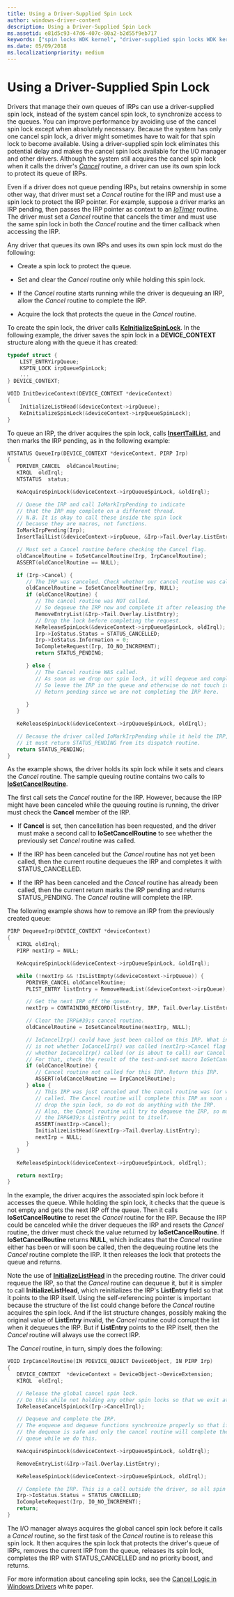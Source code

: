 ```yaml
---
title: Using a Driver-Supplied Spin Lock
author: windows-driver-content
description: Using a Driver-Supplied Spin Lock
ms.assetid: e81d5c93-47d6-407c-80a2-b2d55f9eb717
keywords: ["spin locks WDK kernel", "driver-supplied spin locks WDK kernel", "global cancel spin locks WDK kernel"]
ms.date: 05/09/2018
ms.localizationpriority: medium
---
```


# Using a Driver-Supplied Spin Lock





Drivers that manage their own queues of IRPs can use a driver-supplied spin lock, instead of the system cancel spin lock, to synchronize access to the queues. You can improve performance by avoiding use of the cancel spin lock except when absolutely necessary. Because the system has only one cancel spin lock, a driver might sometimes have to wait for that spin lock to become available. Using a driver-supplied spin lock eliminates this potential delay and makes the cancel spin lock available for the I/O manager and other drivers. Although the system still acquires the cancel spin lock when it calls the driver's [*Cancel*](https://msdn.microsoft.com/library/windows/hardware/ff540742) routine, a driver can use its own spin lock to protect its queue of IRPs.

Even if a driver does not queue pending IRPs, but retains ownership in some other way, that driver must set a *Cancel* routine for the IRP and must use a spin lock to protect the IRP pointer. For example, suppose a driver marks an IRP pending, then passes the IRP pointer as context to an [*IoTimer*](https://msdn.microsoft.com/library/windows/hardware/ff550381) routine. The driver must set a *Cancel* routine that cancels the timer and must use the same spin lock in both the *Cancel* routine and the timer callback when accessing the IRP.

Any driver that queues its own IRPs and uses its own spin lock must do the following:

-   Create a spin lock to protect the queue.

-   Set and clear the *Cancel* routine only while holding this spin lock.

-   If the *Cancel* routine starts running while the driver is dequeuing an IRP, allow the *Cancel* routine to complete the IRP.

-   Acquire the lock that protects the queue in the *Cancel* routine.

To create the spin lock, the driver calls [**KeInitializeSpinLock**](https://msdn.microsoft.com/library/windows/hardware/ff552160). In the following example, the driver saves the spin lock in a **DEVICE\_CONTEXT** structure along with the queue it has created:

```cpp
typedef struct {
    LIST_ENTRYirpQueue;
    KSPIN_LOCK irpQueueSpinLock;
    ...
} DEVICE_CONTEXT;

VOID InitDeviceContext(DEVICE_CONTEXT *deviceContext)
{
    InitializeListHead(&deviceContext->irpQueue);
    KeInitializeSpinLock(&deviceContext->irpQueueSpinLock);
}
```

To queue an IRP, the driver acquires the spin lock, calls [**InsertTailList**](https://msdn.microsoft.com/library/windows/hardware/ff547823), and then marks the IRP pending, as in the following example:

```cpp
NTSTATUS QueueIrp(DEVICE_CONTEXT *deviceContext, PIRP Irp)
{
   PDRIVER_CANCEL  oldCancelRoutine;
   KIRQL  oldIrql;
   NTSTATUS  status;

   KeAcquireSpinLock(&deviceContext->irpQueueSpinLock, &oldIrql);

   // Queue the IRP and call IoMarkIrpPending to indicate
   // that the IRP may complete on a different thread.
   // N.B. It is okay to call these inside the spin lock
   // because they are macros, not functions.
   IoMarkIrpPending(Irp);
   InsertTailList(&deviceContext->irpQueue, &Irp->Tail.Overlay.ListEntry);

   // Must set a Cancel routine before checking the Cancel flag.
   oldCancelRoutine = IoSetCancelRoutine(Irp, IrpCancelRoutine);
   ASSERT(oldCancelRoutine == NULL);

   if (Irp->Cancel) {
      // The IRP was canceled. Check whether our cancel routine was called.
      oldCancelRoutine = IoSetCancelRoutine(Irp, NULL);
      if (oldCancelRoutine) {
         // The cancel routine was NOT called.  
         // So dequeue the IRP now and complete it after releasing the spin lock.
         RemoveEntryList(&Irp->Tail.Overlay.ListEntry);
         // Drop the lock before completing the request.
         KeReleaseSpinLock(&deviceContext->irpQueueSpinLock, oldIrql);
         Irp->IoStatus.Status = STATUS_CANCELLED; 
         Irp->IoStatus.Information = 0;
         IoCompleteRequest(Irp, IO_NO_INCREMENT);
         return STATUS_PENDING;

      } else {
         // The Cancel routine WAS called.  
         // As soon as we drop our spin lock, it will dequeue and complete the IRP.
         // So leave the IRP in the queue and otherwise do not touch it.
         // Return pending since we are not completing the IRP here.
         
      }
   }

   KeReleaseSpinLock(&deviceContext->irpQueueSpinLock, oldIrql);

   // Because the driver called IoMarkIrpPending while it held the IRP,
   // it must return STATUS_PENDING from its dispatch routine.
   return STATUS_PENDING;
}
```

As the example shows, the driver holds its spin lock while it sets and clears the *Cancel* routine. The sample queuing routine contains two calls to [**IoSetCancelRoutine**](https://msdn.microsoft.com/library/windows/hardware/ff549674).

The first call sets the *Cancel* routine for the IRP. However, because the IRP might have been canceled while the queuing routine is running, the driver must check the **Cancel** member of the IRP.

-   If **Cancel** is set, then cancellation has been requested, and the driver must make a second call to **IoSetCancelRoutine** to see whether the previously set *Cancel* routine was called.

-   If the IRP has been canceled but the *Cancel* routine has not yet been called, then the current routine dequeues the IRP and completes it with STATUS\_CANCELLED.

-   If the IRP has been canceled and the *Cancel* routine has already been called, then the current return marks the IRP pending and returns STATUS\_PENDING. The *Cancel* routine will complete the IRP.

The following example shows how to remove an IRP from the previously created queue:

```cpp
PIRP DequeueIrp(DEVICE_CONTEXT *deviceContext)
{
   KIRQL oldIrql;
   PIRP nextIrp = NULL;

   KeAcquireSpinLock(&deviceContext->irpQueueSpinLock, &oldIrql);

   while (!nextIrp && !IsListEmpty(&deviceContext->irpQueue)) {
      PDRIVER_CANCEL oldCancelRoutine;
      PLIST_ENTRY listEntry = RemoveHeadList(&deviceContext->irpQueue);

      // Get the next IRP off the queue.
      nextIrp = CONTAINING_RECORD(listEntry, IRP, Tail.Overlay.ListEntry);

      // Clear the IRP&#39;s cancel routine.
      oldCancelRoutine = IoSetCancelRoutine(nextIrp, NULL);

      // IoCancelIrp() could have just been called on this IRP. What interests us
      // is not whether IoCancelIrp() was called (nextIrp->Cancel flag set), but
      // whether IoCancelIrp() called (or is about to call) our Cancel routine.
      // For that, check the result of the test-and-set macro IoSetCancelRoutine.
      if (oldCancelRoutine) {
         // Cancel routine not called for this IRP. Return this IRP.
         ASSERT(oldCancelRoutine == IrpCancelRoutine);
      } else {
         // This IRP was just canceled and the cancel routine was (or will be)
         // called. The Cancel routine will complete this IRP as soon as we
         // drop the spin lock, so do not do anything with the IRP.
         // Also, the Cancel routine will try to dequeue the IRP, so make 
         // the IRP&#39;s ListEntry point to itself.
         ASSERT(nextIrp->Cancel);
         InitializeListHead(&nextIrp->Tail.Overlay.ListEntry);
         nextIrp = NULL;
      }
   }

   KeReleaseSpinLock(&deviceContext->irpQueueSpinLock, oldIrql);

   return nextIrp;
}
```

In the example, the driver acquires the associated spin lock before it accesses the queue. While holding the spin lock, it checks that the queue is not empty and gets the next IRP off the queue. Then it calls **IoSetCancelRoutine** to reset the *Cancel* routine for the IRP. Because the IRP could be canceled while the driver dequeues the IRP and resets the *Cancel* routine, the driver must check the value returned by **IoSetCancelRoutine**. If **IoSetCancelRoutine** returns **NULL**, which indicates that the *Cancel* routine either has been or will soon be called, then the dequeuing routine lets the *Cancel* routine complete the IRP. It then releases the lock that protects the queue and returns.

Note the use of [**InitializeListHead**](https://msdn.microsoft.com/library/windows/hardware/ff547799) in the preceding routine. The driver could requeue the IRP, so that the *Cancel* routine can dequeue it, but it is simpler to call **InitializeListHead**, which reinitializes the IRP's **ListEntry** field so that it points to the IRP itself. Using the self-referencing pointer is important because the structure of the list could change before the *Cancel* routine acquires the spin lock. And if the list structure changes, possibly making the original value of **ListEntry** invalid, the *Cancel* routine could corrupt the list when it dequeues the IRP. But if **ListEntry** points to the IRP itself, then the *Cancel* routine will always use the correct IRP.

The *Cancel* routine, in turn, simply does the following:

```cpp
VOID IrpCancelRoutine(IN PDEVICE_OBJECT DeviceObject, IN PIRP Irp)
{
   DEVICE_CONTEXT  *deviceContext = DeviceObject->DeviceExtension;
   KIRQL  oldIrql;

   // Release the global cancel spin lock.  
   // Do this while not holding any other spin locks so that we exit at the right IRQL.
   IoReleaseCancelSpinLock(Irp->CancelIrql);

   // Dequeue and complete the IRP.  
   // The enqueue and dequeue functions synchronize properly so that if this cancel routine is called, 
   // the dequeue is safe and only the cancel routine will complete the IRP. Hold the spin lock for the IRP
   // queue while we do this.

   KeAcquireSpinLock(&deviceContext->irpQueueSpinLock, &oldIrql);

   RemoveEntryList(&Irp->Tail.Overlay.ListEntry);

   KeReleaseSpinLock(&deviceContext->irpQueueSpinLock, oldIrql);

   // Complete the IRP. This is a call outside the driver, so all spin locks must be released by this point.
   Irp->IoStatus.Status = STATUS_CANCELLED;
   IoCompleteRequest(Irp, IO_NO_INCREMENT);
   return;
}
```

The I/O manager always acquires the global cancel spin lock before it calls a *Cancel* routine, so the first task of the *Cancel* routine is to release this spin lock. It then acquires the spin lock that protects the driver's queue of IRPs, removes the current IRP from the queue, releases its spin lock, completes the IRP with STATUS\_CANCELLED and no priority boost, and returns.

For more information about canceling spin locks, see the [Cancel Logic in Windows Drivers](http://go.microsoft.com/fwlink/p/?linkid=59531) white paper.

 

 




